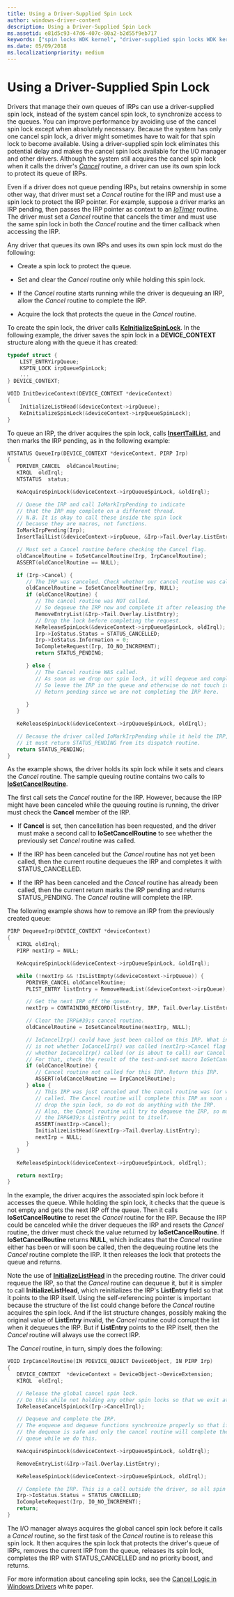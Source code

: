 ```yaml
---
title: Using a Driver-Supplied Spin Lock
author: windows-driver-content
description: Using a Driver-Supplied Spin Lock
ms.assetid: e81d5c93-47d6-407c-80a2-b2d55f9eb717
keywords: ["spin locks WDK kernel", "driver-supplied spin locks WDK kernel", "global cancel spin locks WDK kernel"]
ms.date: 05/09/2018
ms.localizationpriority: medium
---
```


# Using a Driver-Supplied Spin Lock





Drivers that manage their own queues of IRPs can use a driver-supplied spin lock, instead of the system cancel spin lock, to synchronize access to the queues. You can improve performance by avoiding use of the cancel spin lock except when absolutely necessary. Because the system has only one cancel spin lock, a driver might sometimes have to wait for that spin lock to become available. Using a driver-supplied spin lock eliminates this potential delay and makes the cancel spin lock available for the I/O manager and other drivers. Although the system still acquires the cancel spin lock when it calls the driver's [*Cancel*](https://msdn.microsoft.com/library/windows/hardware/ff540742) routine, a driver can use its own spin lock to protect its queue of IRPs.

Even if a driver does not queue pending IRPs, but retains ownership in some other way, that driver must set a *Cancel* routine for the IRP and must use a spin lock to protect the IRP pointer. For example, suppose a driver marks an IRP pending, then passes the IRP pointer as context to an [*IoTimer*](https://msdn.microsoft.com/library/windows/hardware/ff550381) routine. The driver must set a *Cancel* routine that cancels the timer and must use the same spin lock in both the *Cancel* routine and the timer callback when accessing the IRP.

Any driver that queues its own IRPs and uses its own spin lock must do the following:

-   Create a spin lock to protect the queue.

-   Set and clear the *Cancel* routine only while holding this spin lock.

-   If the *Cancel* routine starts running while the driver is dequeuing an IRP, allow the *Cancel* routine to complete the IRP.

-   Acquire the lock that protects the queue in the *Cancel* routine.

To create the spin lock, the driver calls [**KeInitializeSpinLock**](https://msdn.microsoft.com/library/windows/hardware/ff552160). In the following example, the driver saves the spin lock in a **DEVICE\_CONTEXT** structure along with the queue it has created:

```cpp
typedef struct {
    LIST_ENTRYirpQueue;
    KSPIN_LOCK irpQueueSpinLock;
    ...
} DEVICE_CONTEXT;

VOID InitDeviceContext(DEVICE_CONTEXT *deviceContext)
{
    InitializeListHead(&deviceContext->irpQueue);
    KeInitializeSpinLock(&deviceContext->irpQueueSpinLock);
}
```

To queue an IRP, the driver acquires the spin lock, calls [**InsertTailList**](https://msdn.microsoft.com/library/windows/hardware/ff547823), and then marks the IRP pending, as in the following example:

```cpp
NTSTATUS QueueIrp(DEVICE_CONTEXT *deviceContext, PIRP Irp)
{
   PDRIVER_CANCEL  oldCancelRoutine;
   KIRQL  oldIrql;
   NTSTATUS  status;

   KeAcquireSpinLock(&deviceContext->irpQueueSpinLock, &oldIrql);

   // Queue the IRP and call IoMarkIrpPending to indicate
   // that the IRP may complete on a different thread.
   // N.B. It is okay to call these inside the spin lock
   // because they are macros, not functions.
   IoMarkIrpPending(Irp);
   InsertTailList(&deviceContext->irpQueue, &Irp->Tail.Overlay.ListEntry);

   // Must set a Cancel routine before checking the Cancel flag.
   oldCancelRoutine = IoSetCancelRoutine(Irp, IrpCancelRoutine);
   ASSERT(oldCancelRoutine == NULL);

   if (Irp->Cancel) {
      // The IRP was canceled. Check whether our cancel routine was called.
      oldCancelRoutine = IoSetCancelRoutine(Irp, NULL);
      if (oldCancelRoutine) {
         // The cancel routine was NOT called.  
         // So dequeue the IRP now and complete it after releasing the spin lock.
         RemoveEntryList(&Irp->Tail.Overlay.ListEntry);
         // Drop the lock before completing the request.
         KeReleaseSpinLock(&deviceContext->irpQueueSpinLock, oldIrql);
         Irp->IoStatus.Status = STATUS_CANCELLED; 
         Irp->IoStatus.Information = 0;
         IoCompleteRequest(Irp, IO_NO_INCREMENT);
         return STATUS_PENDING;

      } else {
         // The Cancel routine WAS called.  
         // As soon as we drop our spin lock, it will dequeue and complete the IRP.
         // So leave the IRP in the queue and otherwise do not touch it.
         // Return pending since we are not completing the IRP here.
         
      }
   }

   KeReleaseSpinLock(&deviceContext->irpQueueSpinLock, oldIrql);

   // Because the driver called IoMarkIrpPending while it held the IRP,
   // it must return STATUS_PENDING from its dispatch routine.
   return STATUS_PENDING;
}
```

As the example shows, the driver holds its spin lock while it sets and clears the *Cancel* routine. The sample queuing routine contains two calls to [**IoSetCancelRoutine**](https://msdn.microsoft.com/library/windows/hardware/ff549674).

The first call sets the *Cancel* routine for the IRP. However, because the IRP might have been canceled while the queuing routine is running, the driver must check the **Cancel** member of the IRP.

-   If **Cancel** is set, then cancellation has been requested, and the driver must make a second call to **IoSetCancelRoutine** to see whether the previously set *Cancel* routine was called.

-   If the IRP has been canceled but the *Cancel* routine has not yet been called, then the current routine dequeues the IRP and completes it with STATUS\_CANCELLED.

-   If the IRP has been canceled and the *Cancel* routine has already been called, then the current return marks the IRP pending and returns STATUS\_PENDING. The *Cancel* routine will complete the IRP.

The following example shows how to remove an IRP from the previously created queue:

```cpp
PIRP DequeueIrp(DEVICE_CONTEXT *deviceContext)
{
   KIRQL oldIrql;
   PIRP nextIrp = NULL;

   KeAcquireSpinLock(&deviceContext->irpQueueSpinLock, &oldIrql);

   while (!nextIrp && !IsListEmpty(&deviceContext->irpQueue)) {
      PDRIVER_CANCEL oldCancelRoutine;
      PLIST_ENTRY listEntry = RemoveHeadList(&deviceContext->irpQueue);

      // Get the next IRP off the queue.
      nextIrp = CONTAINING_RECORD(listEntry, IRP, Tail.Overlay.ListEntry);

      // Clear the IRP&#39;s cancel routine.
      oldCancelRoutine = IoSetCancelRoutine(nextIrp, NULL);

      // IoCancelIrp() could have just been called on this IRP. What interests us
      // is not whether IoCancelIrp() was called (nextIrp->Cancel flag set), but
      // whether IoCancelIrp() called (or is about to call) our Cancel routine.
      // For that, check the result of the test-and-set macro IoSetCancelRoutine.
      if (oldCancelRoutine) {
         // Cancel routine not called for this IRP. Return this IRP.
         ASSERT(oldCancelRoutine == IrpCancelRoutine);
      } else {
         // This IRP was just canceled and the cancel routine was (or will be)
         // called. The Cancel routine will complete this IRP as soon as we
         // drop the spin lock, so do not do anything with the IRP.
         // Also, the Cancel routine will try to dequeue the IRP, so make 
         // the IRP&#39;s ListEntry point to itself.
         ASSERT(nextIrp->Cancel);
         InitializeListHead(&nextIrp->Tail.Overlay.ListEntry);
         nextIrp = NULL;
      }
   }

   KeReleaseSpinLock(&deviceContext->irpQueueSpinLock, oldIrql);

   return nextIrp;
}
```

In the example, the driver acquires the associated spin lock before it accesses the queue. While holding the spin lock, it checks that the queue is not empty and gets the next IRP off the queue. Then it calls **IoSetCancelRoutine** to reset the *Cancel* routine for the IRP. Because the IRP could be canceled while the driver dequeues the IRP and resets the *Cancel* routine, the driver must check the value returned by **IoSetCancelRoutine**. If **IoSetCancelRoutine** returns **NULL**, which indicates that the *Cancel* routine either has been or will soon be called, then the dequeuing routine lets the *Cancel* routine complete the IRP. It then releases the lock that protects the queue and returns.

Note the use of [**InitializeListHead**](https://msdn.microsoft.com/library/windows/hardware/ff547799) in the preceding routine. The driver could requeue the IRP, so that the *Cancel* routine can dequeue it, but it is simpler to call **InitializeListHead**, which reinitializes the IRP's **ListEntry** field so that it points to the IRP itself. Using the self-referencing pointer is important because the structure of the list could change before the *Cancel* routine acquires the spin lock. And if the list structure changes, possibly making the original value of **ListEntry** invalid, the *Cancel* routine could corrupt the list when it dequeues the IRP. But if **ListEntry** points to the IRP itself, then the *Cancel* routine will always use the correct IRP.

The *Cancel* routine, in turn, simply does the following:

```cpp
VOID IrpCancelRoutine(IN PDEVICE_OBJECT DeviceObject, IN PIRP Irp)
{
   DEVICE_CONTEXT  *deviceContext = DeviceObject->DeviceExtension;
   KIRQL  oldIrql;

   // Release the global cancel spin lock.  
   // Do this while not holding any other spin locks so that we exit at the right IRQL.
   IoReleaseCancelSpinLock(Irp->CancelIrql);

   // Dequeue and complete the IRP.  
   // The enqueue and dequeue functions synchronize properly so that if this cancel routine is called, 
   // the dequeue is safe and only the cancel routine will complete the IRP. Hold the spin lock for the IRP
   // queue while we do this.

   KeAcquireSpinLock(&deviceContext->irpQueueSpinLock, &oldIrql);

   RemoveEntryList(&Irp->Tail.Overlay.ListEntry);

   KeReleaseSpinLock(&deviceContext->irpQueueSpinLock, oldIrql);

   // Complete the IRP. This is a call outside the driver, so all spin locks must be released by this point.
   Irp->IoStatus.Status = STATUS_CANCELLED;
   IoCompleteRequest(Irp, IO_NO_INCREMENT);
   return;
}
```

The I/O manager always acquires the global cancel spin lock before it calls a *Cancel* routine, so the first task of the *Cancel* routine is to release this spin lock. It then acquires the spin lock that protects the driver's queue of IRPs, removes the current IRP from the queue, releases its spin lock, completes the IRP with STATUS\_CANCELLED and no priority boost, and returns.

For more information about canceling spin locks, see the [Cancel Logic in Windows Drivers](http://go.microsoft.com/fwlink/p/?linkid=59531) white paper.

 

 




